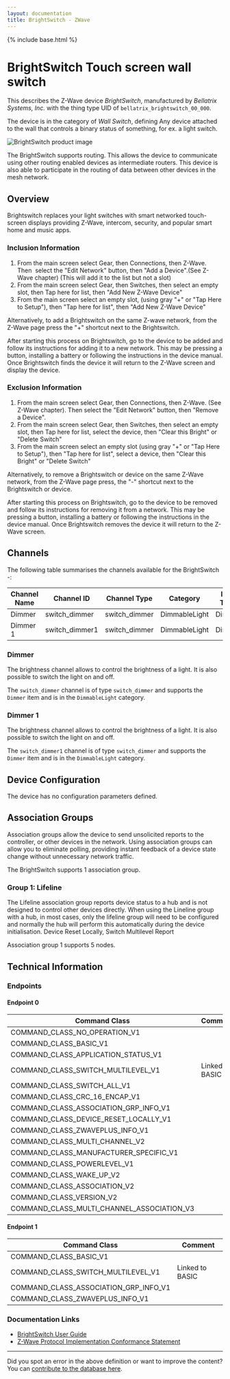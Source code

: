 ```yaml
---
layout: documentation
title: BrightSwitch - ZWave
---
```


{% include base.html %}

# BrightSwitch Touch screen wall switch
This describes the Z-Wave device *BrightSwitch*, manufactured by *Bellatrix Systems, Inc.* with the thing type UID of ```bellatrix_brightswitch_00_000```.

The device is in the category of *Wall Switch*, defining Any device attached to the wall that controls a binary status of something, for ex. a light switch.

![BrightSwitch product image](https://www.cd-jackson.com/zwave_device_uploads/953/953_default.png)


The BrightSwitch supports routing. This allows the device to communicate using other routing enabled devices as intermediate routers.  This device is also able to participate in the routing of data between other devices in the mesh network.

## Overview

Brightswitch replaces your light switches with smart networked touch-screen displays providing Z-Wave, intercom, security, and popular smart home and music apps.

### Inclusion Information

  1. From the main screen select Gear, then Connections, then Z-Wave. Then  select the "Edit Network" button, then "Add a Device".(See Z-Wave chapter) (This will add it to the list but not a slot)
  2. From the main screen select Gear, then Switches, then select an empty slot, then Tap here for list, then "Add New Z-Wave Device"
  3. From the main screen select an empty slot, (using gray "+" or "Tap Here to Setup"), then "Tap here for list", then "Add New Z-Wave Device"

Alternatively, to add a Brightswitch on the same Z-wave network, from the Z-Wave page press the "+" shortcut next to the Brightswitch.

After starting this process on Brightswitch, go to the device to be added and follow its instructions for adding it to a new network. This may be pressing a button, installing a battery or following the instructions in the device manual. Once Brightswitch finds the device it will return to the Z-Wave screen and display the device.

### Exclusion Information

  1. From the main screen select Gear, then Connections, then Z-Wave. (See Z-Wave chapter). Then select the "Edit Network" button, then "Remove a Device".
  2. From the main screen select Gear, then Switches, then select an empty slot, then Tap here for list, select the device, then "Clear this Bright" or "Delete Switch"
  3. From the main screen select an empty slot (using gray "+" or "Tap Here to Setup"), then "Tap here for list", select a device, then "Clear this Bright" or "Delete Switch"

Alternatively, to remove a Brightswitch or device on the same Z-Wave network, from the Z-Wave page press, the "-" shortcut next to the Brightswitch or device.

After starting this process on Brightswitch, go to the device to be removed and follow its instructions for removing it from a network. This may be pressing a button, installing a battery or following the instructions in the device manual. Once Brightswitch removes the device it will return to the Z-Wave screen.

## Channels

The following table summarises the channels available for the BrightSwitch -:

| Channel Name | Channel ID | Channel Type | Category | Item Type |
|--------------|------------|--------------|----------|-----------|
| Dimmer | switch_dimmer | switch_dimmer | DimmableLight | Dimmer | 
| Dimmer 1 | switch_dimmer1 | switch_dimmer | DimmableLight | Dimmer | 

### Dimmer
The brightness channel allows to control the brightness of a light.
            It is also possible to switch the light on and off.

The ```switch_dimmer``` channel is of type ```switch_dimmer``` and supports the ```Dimmer``` item and is in the ```DimmableLight``` category.

### Dimmer 1
The brightness channel allows to control the brightness of a light.
            It is also possible to switch the light on and off.

The ```switch_dimmer1``` channel is of type ```switch_dimmer``` and supports the ```Dimmer``` item and is in the ```DimmableLight``` category.



## Device Configuration

The device has no configuration parameters defined.

## Association Groups

Association groups allow the device to send unsolicited reports to the controller, or other devices in the network. Using association groups can allow you to eliminate polling, providing instant feedback of a device state change without unnecessary network traffic.

The BrightSwitch supports 1 association group.

### Group 1: Lifeline

The Lifeline association group reports device status to a hub and is not designed to control other devices directly. When using the Lineline group with a hub, in most cases, only the lifeline group will need to be configured and normally the hub will perform this automatically during the device initialisation.
Device Reset Locally, Switch Multilevel Report

Association group 1 supports 5 nodes.

## Technical Information

### Endpoints

#### Endpoint 0

| Command Class | Comment |
|---------------|---------|
| COMMAND_CLASS_NO_OPERATION_V1| |
| COMMAND_CLASS_BASIC_V1| |
| COMMAND_CLASS_APPLICATION_STATUS_V1| |
| COMMAND_CLASS_SWITCH_MULTILEVEL_V1| Linked to BASIC|
| COMMAND_CLASS_SWITCH_ALL_V1| |
| COMMAND_CLASS_CRC_16_ENCAP_V1| |
| COMMAND_CLASS_ASSOCIATION_GRP_INFO_V1| |
| COMMAND_CLASS_DEVICE_RESET_LOCALLY_V1| |
| COMMAND_CLASS_ZWAVEPLUS_INFO_V1| |
| COMMAND_CLASS_MULTI_CHANNEL_V2| |
| COMMAND_CLASS_MANUFACTURER_SPECIFIC_V1| |
| COMMAND_CLASS_POWERLEVEL_V1| |
| COMMAND_CLASS_WAKE_UP_V2| |
| COMMAND_CLASS_ASSOCIATION_V2| |
| COMMAND_CLASS_VERSION_V2| |
| COMMAND_CLASS_MULTI_CHANNEL_ASSOCIATION_V3| |
#### Endpoint 1

| Command Class | Comment |
|---------------|---------|
| COMMAND_CLASS_BASIC_V1| |
| COMMAND_CLASS_SWITCH_MULTILEVEL_V1| Linked to BASIC|
| COMMAND_CLASS_ASSOCIATION_GRP_INFO_V1| |
| COMMAND_CLASS_ZWAVEPLUS_INFO_V1| |

### Documentation Links

* [BrightSwitch User Guide](https://www.cd-jackson.com/zwave_device_uploads/953/User-Manual-3586475.pdf)
* [Z-Wave Protocol Implementation Conformance Statement](https://www.cd-jackson.com/zwave_device_uploads/953/ZC10-17065668.pdf)

---

Did you spot an error in the above definition or want to improve the content?
You can [contribute to the database here](http://www.cd-jackson.com/index.php/zwave/zwave-device-database/zwave-device-list/devicesummary/953).
